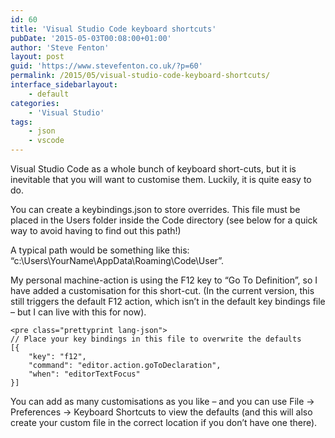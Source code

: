 ```yaml
---
id: 60
title: 'Visual Studio Code keyboard shortcuts'
pubDate: '2015-05-03T00:08:00+01:00'
author: 'Steve Fenton'
layout: post
guid: 'https://www.stevefenton.co.uk/?p=60'
permalink: /2015/05/visual-studio-code-keyboard-shortcuts/
interface_sidebarlayout:
    - default
categories:
    - 'Visual Studio'
tags:
    - json
    - vscode
---
```


Visual Studio Code as a whole bunch of keyboard short-cuts, but it is inevitable that you will want to customise them. Luckily, it is quite easy to do.

You can create a keybindings.json to store overrides. This file must be placed in the Users folder inside the Code directory (see below for a quick way to avoid having to find out this path!)

A typical path would be something like this: “c:\\Users\\YourName\\AppData\\Roaming\\Code\\User”.

My personal machine-action is using the F12 key to “Go To Definition”, so I have added a customisation for this short-cut. (In the current version, this still triggers the default F12 action, which isn’t in the default key bindings file – but I can live with this for now).

```
<pre class="prettyprint lang-json">
// Place your key bindings in this file to overwrite the defaults
[{
    "key": "f12",
    "command": "editor.action.goToDeclaration",
    "when": "editorTextFocus"
}]
```

You can add as many customisations as you like – and you can use File -&gt; Preferences -&gt; Keyboard Shortcuts to view the defaults (and this will also create your custom file in the correct location if you don’t have one there).